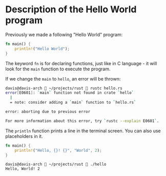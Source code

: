 # Description of the Hello World program

Previously we made a following "Hello World" program:

```rust
fn main() {
    println!("Hello World");
}
```

The keyword `fn` is for declaring functions, just like in C language - it will look for the `main` function to execute the program. 

If we change the `main` to `hello`, an error will be thrown:

```bash
davis@davis-arch  ~/projects/rust  rustc hello.rs
error[E0601]: `main` function not found in crate `hello`
  |
  = note: consider adding a `main` function to `hello.rs`

error: aborting due to previous error

For more information about this error, try `rustc --explain E0601`.
```

The `println` function prints a line in the terminal screen. You can also use placeholders in it.

```rust
fn main() {
    println!("Hello, {}! {}", "World", 2);
}
```

```
davis@davis-arch  ~/projects/rust  ./hello 
Hello, World! 2
```

